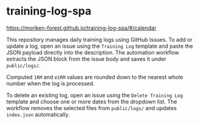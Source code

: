 # training-log-spa

https://moriken-forest.github.io/training-log-spa/#/calendar


This repository manages daily training logs using GitHub Issues. To add or update a log, open an issue using the `Training Log` template and paste the JSON payload directly into the description. The automation workflow extracts the JSON block from the issue body and saves it under `public/logs/`.

Computed `1RM` and `e1RM` values are rounded down to the nearest whole number when the log is processed.

To delete an existing log, open an issue using the `Delete Training Log` template
and choose one or more dates from the dropdown list. The workflow removes the
selected files from `public/logs/` and updates `index.json` automatically.

